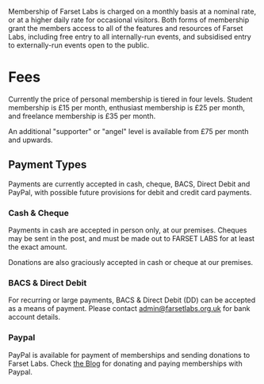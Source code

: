 Membership of Farset Labs is charged on a monthly basis at a nominal rate, or at a higher daily rate for occasional visitors. Both forms of membership grant the members access to all of the features and resources of Farset Labs, including free entry to all internally-run events, and subsidised entry to externally-run events open to the public.

Fees
====

Currently the price of personal membership is tiered in four levels. Student membership is £15 per month, enthusiast membership is £25 per month, and freelance membership is £35 per month.

An additional "supporter" or "angel" level is available from £75 per month and upwards.

Payment Types
-------------

Payments are currently accepted in cash, cheque, BACS, Direct Debit and PayPal, with possible future provisions for debit and credit card payments.

### Cash & Cheque

Payments in cash are accepted in person only, at our premises. Cheques may be sent in the post, and must be made out to FARSET LABS for at least the exact amount.

Donations are also graciously accepted in cash or cheque at our premises.

### BACS & Direct Debit

For recurring or large payments, BACS & Direct Debit (DD) can be accepted as a means of payment. Please contact admin@farsetlabs.org.uk for bank account details.

### Paypal

PayPal is available for payment of memberships and sending donations to Farset Labs. Check [the Blog](http://www.farsetlabs.org.uk/blog) for donating and paying memberships with Paypal.
